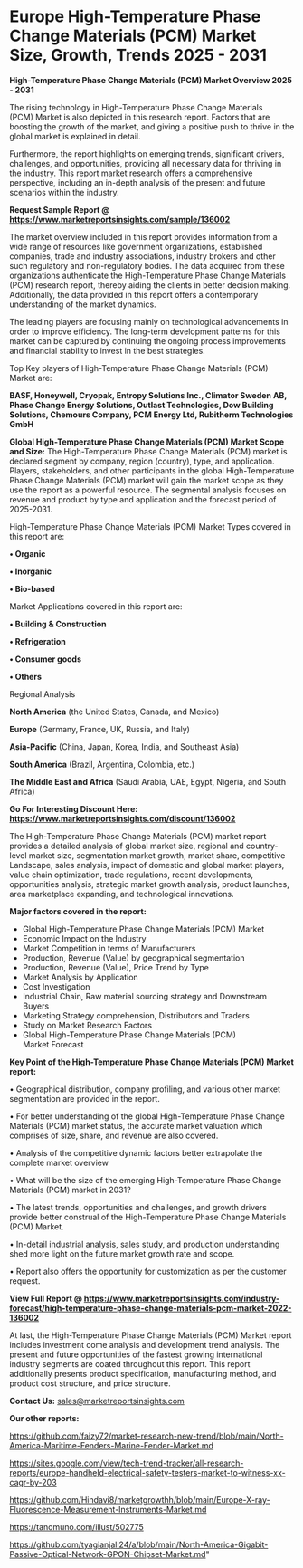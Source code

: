 # Europe High-Temperature Phase Change Materials (PCM) Market Size, Growth, Trends 2025 - 2031

<Strong> High-Temperature Phase Change Materials (PCM) Market Overview 2025 - 2031</strong>

The rising technology in High-Temperature Phase Change Materials (PCM) Market is also depicted in this research report. Factors that are boosting the growth of the market, and giving a positive push to thrive in the global market is explained in detail.

Furthermore, the report highlights on emerging trends, significant drivers, challenges, and opportunities, providing all necessary data for thriving in the industry. This report market research offers a comprehensive perspective, including an in-depth analysis of the present and future scenarios within the industry.

<strong>Request Sample Report @ <a href=https://www.marketreportsinsights.com/sample/136002>https://www.marketreportsinsights.com/sample/136002</a></strong>

The market overview included in this report provides information from a wide range of resources like government organizations, established companies, trade and industry associations, industry brokers and other such regulatory and non-regulatory bodies. The data acquired from these organizations authenticate the High-Temperature Phase Change Materials (PCM) research report, thereby aiding the clients in better decision making. Additionally, the data provided in this report offers a contemporary understanding of the market dynamics.

The leading players are focusing mainly on technological advancements in order to improve efficiency. The long-term development patterns for this market can be captured by continuing the ongoing process improvements and financial stability to invest in the best strategies.

Top Key players of High-Temperature Phase Change Materials (PCM) Market are:

<strong>BASF, Honeywell, Cryopak, Entropy Solutions Inc., Climator Sweden AB, Phase Change Energy Solutions, Outlast Technologies, Dow Building Solutions, Chemours Company, PCM Energy Ltd, Rubitherm Technologies GmbH</strong>

<strong><b>Global High-Temperature Phase Change Materials (PCM) Market Scope and Size:</b></strong>
The High-Temperature Phase Change Materials (PCM) market is declared segment by company, region (country), type, and application. Players, stakeholders, and other participants in the global High-Temperature Phase Change Materials (PCM) market will gain the market scope as they use the report as a powerful resource. The segmental analysis focuses on revenue and product by type and application and the forecast period of 2025-2031.

High-Temperature Phase Change Materials (PCM) Market Types covered in this report are:

<strong>• Organic

• Inorganic

• Bio-based</strong>

Market Applications covered in this report are:

<strong>• Building & Construction

• Refrigeration

• Consumer goods

• Others</strong> 

Regional Analysis

<strong>North America</strong> (the United States, Canada, and Mexico)

<strong>Europe</strong> (Germany, France, UK, Russia, and Italy)

<strong>Asia-Pacific</strong> (China, Japan, Korea, India, and Southeast Asia)

<strong>South America</strong> (Brazil, Argentina, Colombia, etc.)

<strong>The Middle East and Africa</strong> (Saudi Arabia, UAE, Egypt, Nigeria, and South Africa)

<strong>Go For Interesting Discount Here: <a href=https://www.marketreportsinsights.com/discount/136002>https://www.marketreportsinsights.com/discount/136002</a></strong>

The High-Temperature Phase Change Materials (PCM) market report provides a detailed analysis of global market size, regional and country-level market size, segmentation market growth, market share, competitive Landscape, sales analysis, impact of domestic and global market players, value chain optimization, trade regulations, recent developments, opportunities analysis, strategic market growth analysis, product launches, area marketplace expanding, and technological innovations.

<strong><b>Major factors covered in the report:</b></strong>
<ul>
  <li>Global High-Temperature Phase Change Materials (PCM) Market </li>
  <li>Economic Impact on the Industry</li>
  <li>Market Competition in terms of Manufacturers</li>
  <li>Production, Revenue (Value) by geographical segmentation</li>
  <li>Production, Revenue (Value), Price Trend by Type</li>
  <li>Market Analysis by Application</li>
  <li>Cost Investigation</li>
  <li>Industrial Chain, Raw material sourcing strategy and Downstream Buyers</li>
  <li>Marketing Strategy comprehension, Distributors and Traders</li>
  <li>Study on Market Research Factors</li>
  <li>Global High-Temperature Phase Change Materials (PCM) Market Forecast</li>
</ul>

<strong><b>Key Point of the High-Temperature Phase Change Materials (PCM) Market report:</b></strong>

• Geographical distribution, company profiling, and various other market segmentation are provided in the report.

• For better understanding of the global High-Temperature Phase Change Materials (PCM) market status, the accurate market valuation which comprises of size, share, and revenue are also covered.

• Analysis of the competitive dynamic factors better extrapolate the complete market overview

• What will be the size of the emerging High-Temperature Phase Change Materials (PCM) market in 2031?

• The latest trends, opportunities and challenges, and growth drivers provide better construal of the High-Temperature Phase Change Materials (PCM) Market.

• In-detail industrial analysis, sales study, and production understanding shed more light on the future market growth rate and scope.

• Report also offers the opportunity for customization as per the customer request.

<strong><b>View Full Report @ <a href=https://www.marketreportsinsights.com/industry-forecast/high-temperature-phase-change-materials-pcm-market-2022-136002>https://www.marketreportsinsights.com/industry-forecast/high-temperature-phase-change-materials-pcm-market-2022-136002</a></b></strong>


At last, the High-Temperature Phase Change Materials (PCM) Market report includes investment come analysis and development trend analysis. The present and future opportunities of the fastest growing international industry segments are coated throughout this report. This report additionally presents product specification, manufacturing method, and product cost structure, and price structure.

<strong>Contact Us:</strong>
sales@marketreportsinsights.com

<strong>Our other reports:</strong>

<a href=https://github.com/faizy72/market-research-new-trend/blob/main/North-America-Maritime-Fenders-Marine-Fender-Market.md>https://github.com/faizy72/market-research-new-trend/blob/main/North-America-Maritime-Fenders-Marine-Fender-Market.md</a>

<a href=https://sites.google.com/view/tech-trend-tracker/all-research-reports/europe-handheld-electrical-safety-testers-market-to-witness-xx-cagr-by-203>https://sites.google.com/view/tech-trend-tracker/all-research-reports/europe-handheld-electrical-safety-testers-market-to-witness-xx-cagr-by-203</a>

<a href=https://github.com/Hindavi8/marketgrowthh/blob/main/Europe-X-ray-Fluorescence-Measurement-Instruments-Market.md>https://github.com/Hindavi8/marketgrowthh/blob/main/Europe-X-ray-Fluorescence-Measurement-Instruments-Market.md</a>

<a href=https://tanomuno.com/illust/502775>https://tanomuno.com/illust/502775</a>

<a href=https://github.com/tyagianjali24/a/blob/main/North-America-Gigabit-Passive-Optical-Network-GPON-Chipset-Market.md>https://github.com/tyagianjali24/a/blob/main/North-America-Gigabit-Passive-Optical-Network-GPON-Chipset-Market.md</a>"
